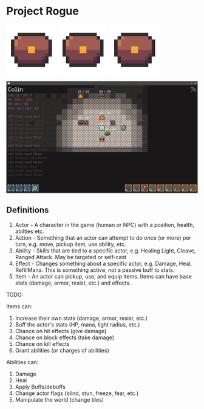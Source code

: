 # Project Rogue

![Mimic](/assets/mimic.gif) ![Mimic](/assets/mimic.gif) ![Mimic](/assets/mimic.gif)

![Screenshot](/assets/screenshot.png)

## Definitions
1. Actor - A character in the game (human or NPC) with a position, health, abilties etc.
2. Action - Something that an actor can attempt to do once (or more) per turn, e.g. move, pickup item, use ability, etc.
3. Ability - Skills that are tied to a specific actor, e.g. Healing Light, Cleave, Ranged Attack. May be targeted or self-cast
4. Effect - Changes something about a specific actor, e.g. Damage, Heal, RefillMana. This is something active, not a passive buff to stats.
5. Item - An actor can pickup, use, and equip items. Items can have base stats (damage, armor, resist, etc.) and effects.

TODO:

Items can:
1. Increase their own stats (damage, armor, resist, etc.)
2. Buff the actor's stats (HP, mana, light radius, etc.)
3. Chance on hit effects (give damage)
4. Chance on block effects (take damage)
5. Chance on kill effects
6. Grant abilities (or charges of abilities)

Abilities can:
1. Damage
2. Heal
3. Apply Buffs/debuffs
4. Change actor flags (blind, stun, freeze, fear, etc.)
5. Manipulate the world (change tiles)
